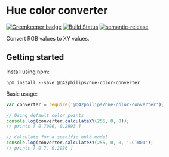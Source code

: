 # Hue color converter

[![Greenkeeper badge](https://badges.greenkeeper.io/Q42Philips/hue-color-converter.svg)](https://greenkeeper.io/)
[![Build Status](https://travis-ci.org/Q42Philips/hue-color-converter.svg?branch=master)](https://travis-ci.org/Q42Philips/hue-color-converter)
[![semantic-release](https://img.shields.io/badge/%20%20%F0%9F%93%A6%F0%9F%9A%80-semantic--release-e10079.svg)](https://github.com/semantic-release/semantic-release)

Convert RGB values to XY values.

## Getting started
Install using npm:
```
npm install --save @q42philips/hue-color-converter
```

Basic usage:
``` javascript
var converter = require('@q42philips/hue-color-converter');

// Using default color points
console.log(converter.calculateXY(255, 0, 0));
// prints [ 0.7006, 0.2993 ]

// Calculate for a specific bulb model
console.log(converter.calculateXY(255, 0, 0, 'LCT001');
// prints [ 0.7, 0.2986 ]
```